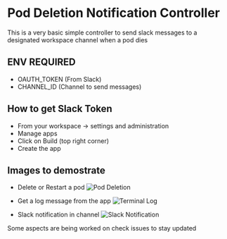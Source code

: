 # Pod Deletion Notification Controller

This is a very basic simple controller to send slack messages to a designated  workspace channel when a pod dies

## ENV REQUIRED

- OAUTH_TOKEN (From Slack)
- CHANNEL_ID (Channel to send messages)

## How to get Slack Token

- From your workspace -> settings and administration
- Manage apps
- Click on Build (top right corner)
- Create the app


## Images to demostrate 

- Delete or Restart a pod
![Pod Deletion](https://github.com/DiptoChakrabarty/Pod-Delete-Notify-Controller/blob/main/images/pod_restartpng.png)

- Get a log message from the app
![Terminal Log](https://github.com/DiptoChakrabarty/Pod-Delete-Notify-Controller/blob/main/images/delete_msg.png)

- Slack notification in channel
![Slack Notification](https://github.com/DiptoChakrabarty/Pod-Delete-Notify-Controller/blob/main/images/poddeleteslack.png)


Some aspects are being worked on check issues to stay updated
